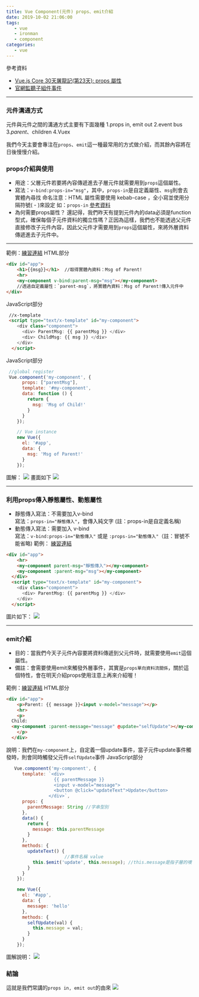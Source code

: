 ```yaml
---
title: Vue Component(元件) props、emit介紹
date: 2019-10-02 21:06:00
tags:
   - vue 
   - ironman
   - component
categories:
   - vue
---
```

參考資料
- [Vue.js Core 30天屠龍記(第23天): props 屬性](https://ithelp.ithome.com.tw/articles/10208500)
- [官網監聽子組件事件](https://cn.vuejs.org/v2/guide/components.html#%E7%9B%91%E5%90%AC%E5%AD%90%E7%BB%84%E4%BB%B6%E4%BA%8B%E4%BB%B6)
<!-- more -->
-----
### 元件溝通方式
元件與元件之間的溝通方式主要有下面幾種
1.props in, emit out
2.event bus
3.$parent、$children
4.Vuex

我們今天主要會專注在`props`、`emit`這一種最常用的方式做介紹，而其餘內容將在日後慢慢介紹。

### props介紹與使用
- 用途：父層元件若要將內容傳遞進去子層元件就需要用到`props`這個屬性。
- 寫法：`v-bind:props-in="msg"`，其中，`props-in`是自定義屬性、`msg`則會去實體內尋找
命名注意：HTML 屬性需要使用 kebab-case ，全小寫並使用分隔符號( - )來設定 
如：`props-in`  [參考資料](https://ithelp.ithome.com.tw/articles/10208500)
- 為何需要props屬性？
還記得，我們昨天有提到元件內的data必須是function型式，確保每個子元件資料的獨立性嗎？正因為這樣，我們也不能透過父元件直接修改子元件內容，因此父元件才需要用到`props`這個屬性，來將外層資料傳遞進去子元件中。

-----

範例：[練習連結](https://jsbin.com/hacuvam/edit?html,js,output)
HTML部分
```html
<div id="app">
    <h1>{{msg}}</h1>  //取得實體內資料：Msg of Parent!
    <hr>
    <my-component v-bind:parent-msg="msg"></my-component>  
    //透過自定義屬性：`parent-msg`，將實體內資料：Msg of Parent!傳入元件中
</div>
```
JavaScript部分
```html
 //x-template
 <script type="text/x-template" id="my-component">
    <div class="component">
      <div> ParentMsg: {{ parentMsg }} </div>   
      <div> ChildMsg: {{ msg }} </div>      
    </div>
  </script>
```
JavaScript部分
```javascript
 //global register
 Vue.component('my-component', {
      props: ["parentMsg"],
      template: '#my-component',
      data: function () {
        return {
          msg: 'Msg of Child!'
        }
      }
    });

    // Vue instance
    new Vue({
      el: '#app',
      data: {
        msg: 'Msg of Parent!'
      }
    });
```
圖解：
![](https://ithelp.ithome.com.tw/upload/images/20191002/20114645VUYYWBJtdi.png)
畫面如下
![](https://ithelp.ithome.com.tw/upload/images/20191002/20114645kiYLRY5ttS.png)

-----

### 利用props傳入靜態屬性、動態屬性
- 靜態傳入寫法：不需要加入v-bind  
寫法：`props-in="靜態傳入"`，會傳入純文字  (註：props-in是自定義名稱)
- 動態傳入寫法：需要加入 v-bind  
寫法：`v-bind:props-in="動態傳入"` 或是 `:props-in="動態傳入"`（註：冒號不能省略)
範例： [練習連結](https://jsbin.com/vaxoder/1/edit?html,js,output)
```html
<div id="app">
    <hr>
    <my-component parent-msg="靜態傳入"></my-component>
    <my-component :parent-msg="msg"></my-component>
  </div>
  <script type="text/x-template" id="my-component">
    <div class="component">
      <div> ParentMsg: {{ parentMsg }} </div>       
    </div>
  </script>
```
圖片如下：
![](https://ithelp.ithome.com.tw/upload/images/20191002/20114645jpkjTWn5Rp.png)


-----
### emit介紹
- 目的：當我們今天子元件內容要將資料傳遞到父元件時，就需要使用`emit`這個屬性。
- 備註：會需要使用emit來觸發外層事件，其實是`props單向資料流關係`，關於這個特性，會在明天介紹props使用注意上再來介紹喔！

範例：[練習連結](https://jsbin.com/huliyem/2/edit?html,js,output)
HTML部分
```html
<div id="app">
    <p>Parent: {{ message }}<input v-model="message"></p>
    <hr>
    <p>
  Child:
  <my-component :parent-message="message" @update="selfUpdate"></my-component>
    </p>
  </div>
```
說明：我們在`my-component`上，自定義一個update事件，當子元件update事件觸發時，則會同時觸發父元件`selfUpdate`事件
JavaScript部分
```javascript
   Vue.component('my-component', {
      template: `<div>
                  {{ parentMessage }}
                  <input v-model="message">
                  <button @click="updateText">Update</button>
                </div>`,
      props: {
        parentMessage: String //字串型別
      },
      data() {
        return {
          message: this.parentMessage
        }
      },
      methods: {
        updateText() {
                      //事件名稱 value
          this.$emit('update', this.message); //this.message是指子層的噢！
        }
      }
    });

    new Vue({
      el: '#app',
      data: {
        message: 'hello'
      },
      methods: {
        selfUpdate(val) {
          this.message = val;
        }
      }
    });
```
圖解說明：
![](https://ithelp.ithome.com.tw/upload/images/20191002/20114645rekb6vUcF9.png)

### 結論
這就是我們常講的`props in, emit out`的由來
![](https://ithelp.ithome.com.tw/upload/images/20191002/20114645maXrfGHfDH.png)
